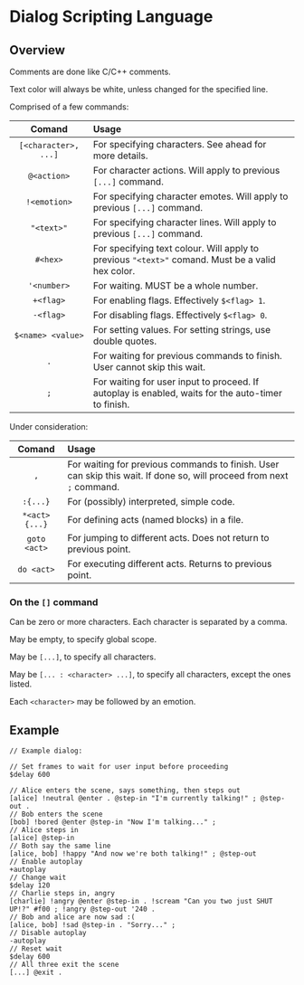 # Dialog Scripting Language

## Overview

Comments are done like C/C++ comments.

Text color will always be white, unless changed for the specified line.

Comprised of a few commands:

| Comand | Usage |
|:-:|:-|
| `[<character>, ...]` | For specifying characters. See ahead for more details. |
| `@<action>` | For character actions. Will apply to previous `[...]` command. |
| `!<emotion>` | For specifying character emotes. Will apply to previous `[...]` command. |
| `"<text>"` | For specifying character lines. Will apply to previous `[...]` command. |
| `#<hex>` | For specifying text colour. Will apply to previous `"<text>"` comand. Must be a valid hex color. |
| `'<number>` | For waiting. MUST be a whole number. |
| `+<flag>` | For enabling flags. Effectively `$<flag> 1`. |
| `-<flag>` | For disabling flags. Effectively `$<flag> 0`. |
| `$<name> <value>` | For setting values. For setting strings, use double quotes. |
| `.` | For waiting for previous commands to finish. User cannot skip this wait. |
| `;` | For waiting for user input to proceed. If autoplay is enabled, waits for the auto-timer to finish. |

Under consideration:

| Comand | Usage |
|:-:|:-|
| `,` | For waiting for previous commands to finish. User can skip this wait. If done so, will proceed from next `;` command. |
| `:{...}` | For (possibly) interpreted, simple code. |
| `*<act> {...}` | For defining acts (named blocks) in a file. |
| `goto <act>` | For jumping to different acts. Does not return to previous point. |
| `do <act>` | For executing different acts. Returns to previous point. |

### On the `[]` command

Can be zero or more characters. Each character is separated by a comma.

May be empty, to specify global scope.

May be `[...]`, to specify all characters.

May be `[... : <character> ...]`, to specify all characters, except the ones listed.

Each `<character>` may be followed by an emotion.

## Example

```
// Example dialog:

// Set frames to wait for user input before proceeding
$delay 600

// Alice enters the scene, says something, then steps out
[alice] !neutral @enter . @step-in "I'm currently talking!" ; @step-out .
// Bob enters the scene
[bob] !bored @enter @step-in "Now I'm talking..." ;
// Alice steps in
[alice] @step-in
// Both say the same line
[alice, bob] !happy "And now we're both talking!" ; @step-out
// Enable autoplay
+autoplay
// Change wait
$delay 120
// Charlie steps in, angry
[charlie] !angry @enter @step-in . !scream "Can you two just SHUT UP!?" #f00 ; !angry @step-out '240 .
// Bob and alice are now sad :(
[alice, bob] !sad @step-in . "Sorry..." ;
// Disable autoplay
-autoplay
// Reset wait
$delay 600
// All three exit the scene
[...] @exit .

```